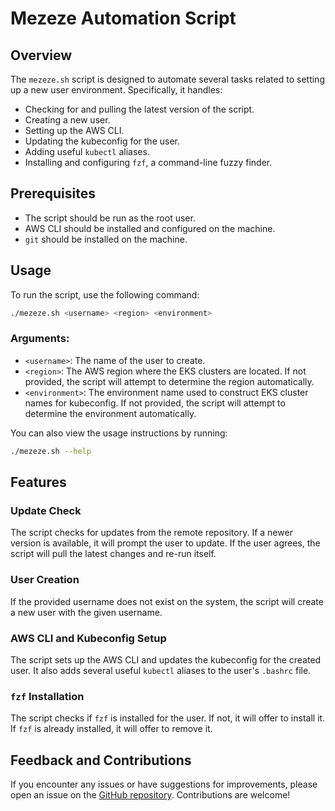 # Mezeze Automation Script

## Overview

The `mezeze.sh` script is designed to automate several tasks related to setting up a new user environment. Specifically, it handles:

- Checking for and pulling the latest version of the script.
- Creating a new user.
- Setting up the AWS CLI.
- Updating the kubeconfig for the user.
- Adding useful `kubectl` aliases.
- Installing and configuring `fzf`, a command-line fuzzy finder.

## Prerequisites

- The script should be run as the root user.
- AWS CLI should be installed and configured on the machine.
- `git` should be installed on the machine.

## Usage

To run the script, use the following command:

```bash
./mezeze.sh <username> <region> <environment>
```

### Arguments:

- `<username>`: The name of the user to create.
- `<region>`: The AWS region where the EKS clusters are located. If not provided, the script will attempt to determine the region automatically.
- `<environment>`: The environment name used to construct EKS cluster names for kubeconfig. If not provided, the script will attempt to determine the environment automatically.

You can also view the usage instructions by running:

```bash
./mezeze.sh --help
```

## Features

### Update Check

The script checks for updates from the remote repository. If a newer version is available, it will prompt the user to update. If the user agrees, the script will pull the latest changes and re-run itself.

### User Creation

If the provided username does not exist on the system, the script will create a new user with the given username.

### AWS CLI and Kubeconfig Setup

The script sets up the AWS CLI and updates the kubeconfig for the created user. It also adds several useful `kubectl` aliases to the user's `.bashrc` file.

### `fzf` Installation

The script checks if `fzf` is installed for the user. If not, it will offer to install it. If `fzf` is already installed, it will offer to remove it.

## Feedback and Contributions

If you encounter any issues or have suggestions for improvements, please open an issue on the [GitHub repository](https://github.com/PaulRoze/mezeze). Contributions are welcome!
